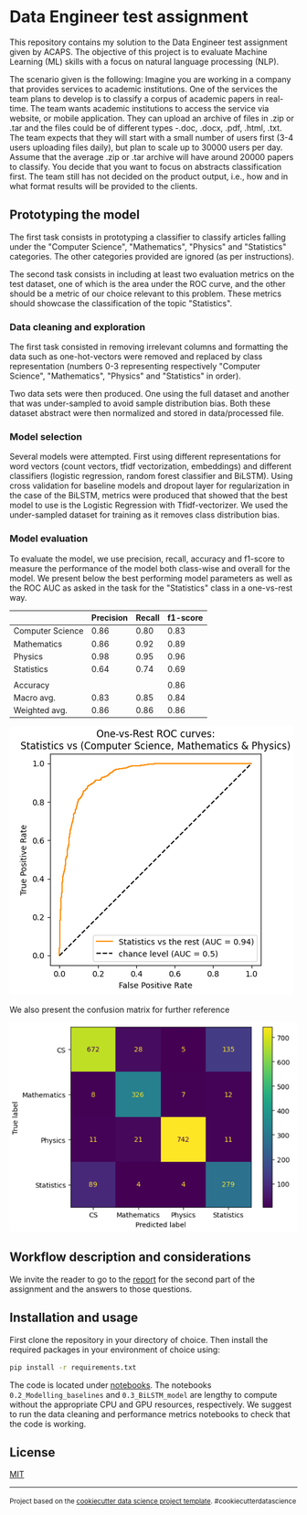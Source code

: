 # Data Engineer test assignment

This repository contains my solution to the Data Engineer test assignment given by ACAPS. The objective of this project is to evaluate Machine Learning (ML) skills with a focus on natural language processing (NLP).

The scenario given is the following:
Imagine you are working in a company that provides services to academic institutions. One of the services the team plans to develop is to classify a corpus of academic papers in real-time. The team wants academic institutions to access the service via website, or mobile application. They can upload an archive of files in .zip or .tar and the files could be of different types -.doc, .docx, .pdf, .html, .txt. The team expects that they will start with a small number of users first (3-4 users uploading files daily), but plan to scale up to 30000 users per day. Assume that the average .zip or .tar archive will have around 20000 papers to classify. You decide that you want to focus on abstracts classification first. The team still has not decided on the product output, i.e., how and in what format results will be provided to the clients.

## Prototyping the model
The first task consists in prototyping a classifier to classify articles falling under the "Computer Science", "Mathematics", "Physics" and "Statistics" categories. The other categories provided are ignored (as per instructions).

The second task consists in including at least two evaluation metrics on the test dataset, one of which is the area under the ROC curve, and the other should be a metric of our choice relevant to this problem. These metrics should showcase the classification of the topic "Statistics".

### Data cleaning and exploration

The first task consisted in removing irrelevant columns and formatting the data such as one-hot-vectors were removed and replaced by class representation (numbers 0-3 representing respectively "Computer Science", "Mathematics", "Physics" and "Statistics" in order).

Two data sets were then produced. One using the full dataset and another that was under-sampled to avoid sample distribution bias. Both these dataset abstract were then normalized and stored in data/processed file.

### Model selection

Several models were attempted. First using different representations for word vectors (count vectors, tfidf vectorization, embeddings) and different classifiers (logistic regression, random forest classifier and BiLSTM). Using cross validation for baseline models and dropout layer for regularization in the case of the BiLSTM, metrics were produced that showed that the best model to use is the Logistic Regression with Tfidf-vectorizer. We used the under-sampled dataset for training as it removes class distribution bias.

### Model evaluation

To evaluate the model, we use precision, recall, accuracy and f1-score to measure the performance of the model both class-wise and overall for the model. We present below the best performing model parameters as well as the ROC AUC as asked in the task for the "Statistics" class in a one-vs-rest way.

|                  | Precision | Recall | f1-score |
|------------------|-----------|--------|----------|
| Computer Science | 0.86      | 0.80   | 0.83     |
| Mathematics      | 0.86      | 0.92   | 0.89     |
| Physics          | 0.98      | 0.95   | 0.96     |
| Statistics       | 0.64      | 0.74   | 0.69     |
|                  |           |        |          |
| Accuracy         |           |        | 0.86     |
| Macro avg.       | 0.83      | 0.85   | 0.84     |
| Weighted avg.    | 0.86      | 0.86   | 0.86     |


![](https://github.com/nicta839/Acaps_DataEngineer_Test/blob/main/reports/figures/ROC_AUC.png)



We also present the confusion matrix for further reference

![](https://github.com/nicta839/Acaps_DataEngineer_Test/blob/main/reports/figures/CM.png)

## Workflow description and considerations

We invite the reader to go to the [report](https://github.com/nicta839/Acaps_DataEngineer_Test/blob/main/reports/description_considerations.pdf) for the second part of the assignment and the answers to those questions.

## Installation and usage

First clone the repository in your directory of choice. Then install the required packages in your environment of choice using:

```bash
pip install -r requirements.txt

```
The code is located under [notebooks](https://github.com/nicta839/Acaps_DataEngineer_Test/tree/main/notebooks). The notebooks `0.2_Modelling_baselines` and `0.3_BiLSTM_model` are lengthy to compute without the appropriate CPU and GPU resources, respectively. We suggest to run the data cleaning and performance metrics notebooks to check that the code is working.

## License

[MIT](https://choosealicense.com/licenses/mit/)


--------

<p><small>Project based on the <a target="_blank" href="https://drivendata.github.io/cookiecutter-data-science/">cookiecutter data science project template</a>. #cookiecutterdatascience</small></p>
